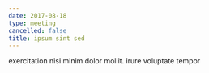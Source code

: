 ```yaml
---
date: 2017-08-18
type: meeting
cancelled: false
title: ipsum sint sed
---
```

exercitation nisi minim dolor mollit. irure voluptate tempor